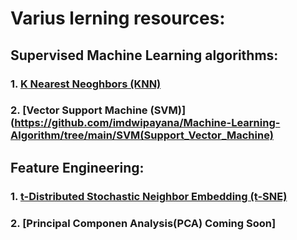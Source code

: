 # Varius lerning resources:
## Supervised Machine Learning algorithms:
### 1. [K Nearest Neoghbors (KNN)](https://github.com/imdwipayana/Machine-Learning-Algorithm/blob/main/KNN(K-NearestNeighbors)/KNN(K-NearestNeighbors).ipynb)
### 2. [Vector Support Machine (SVM)](https://github.com/imdwipayana/Machine-Learning-Algorithm/tree/main/SVM(Support_Vector_Machine)

## Feature Engineering:
### 1. [t-Distributed Stochastic Neighbor Embedding (t-SNE)](https://github.com/imdwipayana/Machine-Learning-Algorithm/blob/main/tSNE/tSNE.ipynb)
### 2. [Principal Componen Analysis(PCA) Coming Soon]
